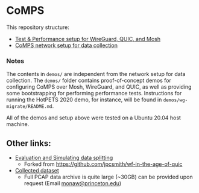 # CoMPS

This repository structure:
 * [Test & Performance setup for WireGuard, QUIC, and Mosh](demos/)
 * [CoMPS network setup for data collection](setup/)

### Notes
The contents in `demos/` are independent from the network setup for data collection. The `demos/` folder contains proof-of-concept demos for configuring CoMPS over Mosh, WireGuard, and QUIC, as well as providing some bootstrapping for performing performance tests. Instructions for running the HotPETS 2020 demo, for instance, will be found in `demos/wg-migrate/README.md`.

All of the demos and setup above were tested on a Ubuntu 20.04 host machine.

## Other links:
 * [Evaluation and Simulating data splitting](https://github.com/inspire-group/wf-in-the-age-of-quic)
   * Forked from https://github.com/jpcsmith/wf-in-the-age-of-quic
 * [Collected dataset](https://drive.google.com/file/d/1zPIDaJ3dBhM0mwdglFueeHDk9qnZjcSj/view)
   * Full PCAP data archive is quite large (~30GB) can be provided upon request (Email monaw@princeton.edu)


